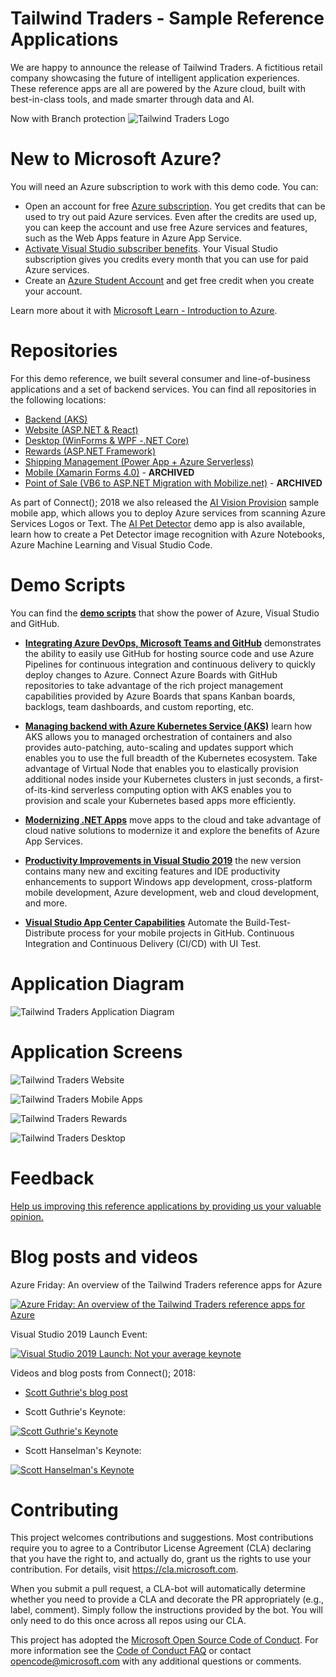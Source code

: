 # Tailwind Traders - Sample Reference Applications

We are happy to announce the release of Tailwind Traders. A fictitious retail company showcasing the future of intelligent application experiences. These reference apps are all are powered by the Azure cloud, built with best-in-class tools, and made smarter through data and AI.

Now with Branch protection
![Tailwind Traders Logo](Documents/Images/Logo.png)

# New to Microsoft Azure?

You will need an Azure subscription to work with this demo code. You can:

- Open an account for free [Azure subscription](https://azure.microsoft.com/free/). You get credits that can be used to try out paid Azure services. Even after the credits are used up, you can keep the account and use free Azure services and features, such as the Web Apps feature in Azure App Service.
- [Activate Visual Studio subscriber benefits](https://azure.microsoft.com/pricing/member-offers/credit-for-visual-studio-subscribers/). Your Visual Studio subscription gives you credits every month that you can use for paid Azure services.
- Create an [Azure Student Account](https://azure.microsoft.com/free/students/) and get free credit when you create your account.

Learn more about it with [Microsoft Learn - Introduction to Azure](https://docs.microsoft.com/learn/azure).

# Repositories

For this demo reference, we built several consumer and line-of-business applications and a set of backend services. You can find all repositories in the following locations:

* [Backend (AKS)](https://github.com/Microsoft/TailwindTraders-Backend)
* [Website (ASP.NET & React)](https://github.com/Microsoft/TailwindTraders-Website)
* [Desktop (WinForms & WPF -.NET Core)](https://github.com/Microsoft/TailwindTraders-Desktop)
* [Rewards (ASP.NET Framework)](https://github.com/Microsoft/TailwindTraders-Rewards)
* [Shipping Management (Power App + Azure Serverless)](https://github.com/microsoft/TailwindTraders-ShippingManagement)
* [Mobile (Xamarin Forms 4.0)](https://github.com/Microsoft/TailwindTraders-Mobile) - **ARCHIVED**
* [Point of Sale (VB6 to ASP.NET Migration with Mobilize.net)](https://github.com/microsoft/TailwindTraders-PointOfSale) - **ARCHIVED**

As part of Connect(); 2018 we also released the [AI Vision Provision](https://github.com/Microsoft/AIVisualProvision) sample mobile app, which allows you to deploy Azure services from scanning Azure Services Logos or Text. The [AI Pet Detector](https://github.com/Microsoft/connect-petdetector) demo app is also available, learn how to create a Pet Detector image recognition with Azure Notebooks, Azure Machine Learning and Visual Studio Code.

# Demo Scripts

You can find the **[demo scripts](Documents/DemoScripts)** that show the power of Azure, Visual Studio and GitHub.

 * **[Integrating Azure DevOps, Microsoft Teams and GitHub](https://github.com/microsoft/TailwindTraders/tree/master/Documents/DemoScripts/Integrating%20Azure%20DevOps%2C%20Microsoft%20Teams%20and%20GitHub#integrating-azure-devops-microsoft-teams-and-github)**  demonstrates the ability to easily use GitHub for hosting source code and use Azure Pipelines for continuous integration and continuous delivery to quickly deploy changes to Azure. Connect Azure Boards with GitHub repositories to take advantage of the rich project management capabilities provided by Azure Boards that spans Kanban boards, backlogs, team dashboards, and custom reporting, etc.
 
* **[Managing backend with Azure Kubernetes Service (AKS)](https://github.com/Microsoft/TailwindTraders/tree/master/Documents/DemoScripts/Managing%20backend%20with%20Azure%20Kubernetes%20Service%20(AKS))** learn how AKS allows you to managed orchestration of containers and also provides auto-patching, auto-scaling and updates support which enables you to use the full breadth of the Kubernetes ecosystem. Take advantage of Virtual Node that enables you to elastically provision additional nodes inside your Kubernetes clusters in just seconds, a first-of-its-kind serverless computing option with AKS enables you to provision and scale your Kubernetes based apps more efficiently.

* **[Modernizing .NET Apps](https://github.com/Microsoft/TailwindTraders/tree/master/Documents/DemoScripts/Modernizing%20.NET%20Apps)** move apps to the cloud and take advantage of cloud native solutions to modernize it and explore the benefits of Azure App Services.

* **[Productivity Improvements in Visual Studio 2019](https://github.com/Microsoft/TailwindTraders/tree/master/Documents/DemoScripts/Productivity%20Improvements%20in%20Visual%20Studio%202019)** the new version contains many new and exciting features and IDE productivity enhancements to support Windows app development, cross-platform mobile development, Azure development, web and cloud development, and more.

* **[Visual Studio App Center Capabilities](https://github.com/Microsoft/TailwindTraders/tree/master/Documents/DemoScripts/Visual%20Studio%20App%20Center%20Capabilities)** Automate the Build-Test-Distribute process for your mobile projects in GitHub. Continuous Integration and Continuous Delivery (CI/CD) with UI Test.

# Application Diagram

![Tailwind Traders Application Diagram](Documents/Images/Diagram.png)

# Application Screens

![Tailwind Traders Website](Documents/Images/Website.png)

![Tailwind Traders Mobile Apps](Documents/Images/Mobile.png)

![Tailwind Traders Rewards](Documents/Images/Rewards.png)

![Tailwind Traders Desktop](Documents/Images/Desktop.png)

# Feedback

[Help us improving this reference applications by providing us your valuable opinion.](https://forms.office.com/Pages/ResponsePage.aspx?id=v4j5cvGGr0GRqy180BHbR8SMkUX-TIVBhIdeQCM_fI1UNEJIUDhKQjE0S1RWNlRJSVNISFNCUlVXSyQlQCN0PWcu)

# Blog posts and videos

Azure Friday: An overview of the Tailwind Traders reference apps for Azure

[![Azure Friday: An overview of the Tailwind Traders reference apps for Azure](http://img.youtube.com/vi/EP-PME-1tq0/0.jpg)](http://www.youtube.com/watch?v=EP-PME-1tq0)

Visual Studio 2019 Launch Event:

[![Visual Studio 2019 Launch: Not your average keynote](http://img.youtube.com/vi/DANLUUIUrcM/0.jpg)](http://www.youtube.com/watch?v=DANLUUIUrcM)

Videos and blog posts from Connect(); 2018:

- [Scott Guthrie's blog post](https://blogs.microsoft.com/blog/2018/12/04/empowering-every-developer-to-achieve-more-at-microsoft-connect-2018)

- Scott Guthrie's Keynote:

[![Scott Guthrie's Keynote](http://img.youtube.com/vi/neij6TfYaIk/0.jpg)](http://www.youtube.com/watch?v=neij6TfYaIk)

- Scott Hanselman's Keynote:

[![Scott Hanselman's Keynote](http://img.youtube.com/vi/5_iE7azx7Vo/0.jpg)](http://www.youtube.com/watch?v=5_iE7azx7Vo)

# Contributing

This project welcomes contributions and suggestions.  Most contributions require you to agree to a
Contributor License Agreement (CLA) declaring that you have the right to, and actually do, grant us
the rights to use your contribution. For details, visit https://cla.microsoft.com.

When you submit a pull request, a CLA-bot will automatically determine whether you need to provide
a CLA and decorate the PR appropriately (e.g., label, comment). Simply follow the instructions
provided by the bot. You will only need to do this once across all repos using our CLA.

This project has adopted the [Microsoft Open Source Code of Conduct](https://opensource.microsoft.com/codeofconduct/).
For more information see the [Code of Conduct FAQ](https://opensource.microsoft.com/codeofconduct/faq/) or
contact [opencode@microsoft.com](mailto:opencode@microsoft.com) with any additional questions or comments.
